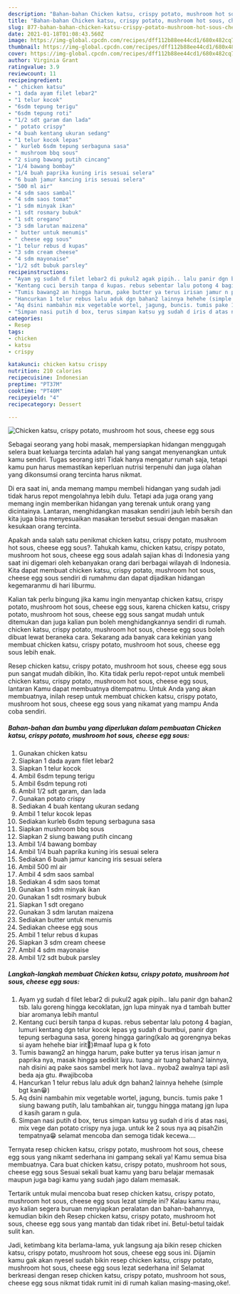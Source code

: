 ```yaml
---
description: "Bahan-bahan Chicken katsu, crispy potato, mushroom hot sous, cheese egg sous yang enak Untuk Jualan"
title: "Bahan-bahan Chicken katsu, crispy potato, mushroom hot sous, cheese egg sous yang enak Untuk Jualan"
slug: 877-bahan-bahan-chicken-katsu-crispy-potato-mushroom-hot-sous-cheese-egg-sous-yang-enak-untuk-jualan
date: 2021-01-18T01:08:43.560Z
image: https://img-global.cpcdn.com/recipes/dff112b88ee44cd1/680x482cq70/chicken-katsu-crispy-potato-mushroom-hot-sous-cheese-egg-sous-foto-resep-utama.jpg
thumbnail: https://img-global.cpcdn.com/recipes/dff112b88ee44cd1/680x482cq70/chicken-katsu-crispy-potato-mushroom-hot-sous-cheese-egg-sous-foto-resep-utama.jpg
cover: https://img-global.cpcdn.com/recipes/dff112b88ee44cd1/680x482cq70/chicken-katsu-crispy-potato-mushroom-hot-sous-cheese-egg-sous-foto-resep-utama.jpg
author: Virginia Grant
ratingvalue: 3.9
reviewcount: 11
recipeingredient:
- " chicken katsu"
- "1 dada ayam filet lebar2"
- "1 telur kocok"
- "6sdm tepung terigu"
- "6sdm tepung roti"
- "1/2 sdt garam dan lada"
- " potato crispy"
- "4 buah kentang ukuran sedang"
- "1 telur kocok lepas"
- " kurleb 6sdm tepung serbaguna sasa"
- " mushroom bbq sous"
- "2 siung bawang putih cincang"
- "1/4 bawang bombay"
- "1/4 buah paprika kuning iris sesuai selera"
- "6 buah jamur kancing iris sesuai selera"
- "500 ml air"
- "4 sdm saos sambal"
- "4 sdm saos tomat"
- "1 sdm minyak ikan"
- "1 sdt rosmary bubuk"
- "1 sdt oregano"
- "3 sdm larutan maizena"
- " butter untuk menumis"
- " cheese egg sous"
- "1 telur rebus d kupas"
- "3 sdm cream cheese"
- "4 sdm mayonaise"
- "1/2 sdt bubuk parsley"
recipeinstructions:
- "Ayam yg sudah d filet lebar2 di pukul2 agak pipih.. lalu panir dgn bahan2 tsb. lalu goreng hingga kecoklatan, jgn lupa minyak nya d tambah butter biar aromanya lebih mantul"
- "Kentang cuci bersih tanpa d kupas. rebus sebentar lalu potong 4 bagian, lumuri kentang dgn telur kocok lepas yg sudah d bumbui, panir dgn tepung serbaguna sasa, goreng hingga garing(kalo aq gorengnya bekas si ayam hehehe biar irit🤭)#maaf lupa g k foto"
- "Tumis bawang2 an hingga harum, pake butter ya terus irisan jamur n paprika nya, masak hingga sedikit layu. tuang air tuang bahan2 lainnya, nah disini aq pake saos sambel merk hot lava.. nyoba2 awalnya tapi asli beda aja gtu. #wajibcoba"
- "Hancurkan 1 telur rebus lalu aduk dgn bahan2 lainnya hehehe (simple bgt kan😁)"
- "Aq dsini nambahin mix vegetable wortel, jagung, buncis. tumis pake 1 siung bawang putih, lalu tambahkan air, tunggu hingga matang jgn lupa d kasih garam n gula."
- "Simpan nasi putih d box, terus simpan katsu yg sudah d iris d atas nasi, mix vege dan potato crispy nya juga. untuk ke 2 sous nya aq pisah2in tempatnya😁 selamat mencoba dan semoga tidak kecewa...."
categories:
- Resep
tags:
- chicken
- katsu
- crispy

katakunci: chicken katsu crispy 
nutrition: 210 calories
recipecuisine: Indonesian
preptime: "PT37M"
cooktime: "PT40M"
recipeyield: "4"
recipecategory: Dessert

---
```



![Chicken katsu, crispy potato, mushroom hot sous, cheese egg sous](https://img-global.cpcdn.com/recipes/dff112b88ee44cd1/680x482cq70/chicken-katsu-crispy-potato-mushroom-hot-sous-cheese-egg-sous-foto-resep-utama.jpg)

Sebagai seorang yang hobi masak, mempersiapkan hidangan menggugah selera buat keluarga tercinta adalah hal yang sangat menyenangkan untuk kamu sendiri. Tugas seorang istri Tidak hanya mengatur rumah saja, tetapi kamu pun harus memastikan keperluan nutrisi terpenuhi dan juga olahan yang dikonsumsi orang tercinta harus nikmat.

Di era  saat ini, anda memang mampu membeli hidangan yang sudah jadi tidak harus repot mengolahnya lebih dulu. Tetapi ada juga orang yang memang ingin memberikan hidangan yang terenak untuk orang yang dicintainya. Lantaran, menghidangkan masakan sendiri jauh lebih bersih dan kita juga bisa menyesuaikan masakan tersebut sesuai dengan masakan kesukaan orang tercinta. 



Apakah anda salah satu penikmat chicken katsu, crispy potato, mushroom hot sous, cheese egg sous?. Tahukah kamu, chicken katsu, crispy potato, mushroom hot sous, cheese egg sous adalah sajian khas di Indonesia yang saat ini digemari oleh kebanyakan orang dari berbagai wilayah di Indonesia. Kita dapat membuat chicken katsu, crispy potato, mushroom hot sous, cheese egg sous sendiri di rumahmu dan dapat dijadikan hidangan kegemaranmu di hari liburmu.

Kalian tak perlu bingung jika kamu ingin menyantap chicken katsu, crispy potato, mushroom hot sous, cheese egg sous, karena chicken katsu, crispy potato, mushroom hot sous, cheese egg sous sangat mudah untuk ditemukan dan juga kalian pun boleh menghidangkannya sendiri di rumah. chicken katsu, crispy potato, mushroom hot sous, cheese egg sous boleh dibuat lewat beraneka cara. Sekarang ada banyak cara kekinian yang membuat chicken katsu, crispy potato, mushroom hot sous, cheese egg sous lebih enak.

Resep chicken katsu, crispy potato, mushroom hot sous, cheese egg sous pun sangat mudah dibikin, lho. Kita tidak perlu repot-repot untuk membeli chicken katsu, crispy potato, mushroom hot sous, cheese egg sous, lantaran Kamu dapat membuatnya ditempatmu. Untuk Anda yang akan membuatnya, inilah resep untuk membuat chicken katsu, crispy potato, mushroom hot sous, cheese egg sous yang nikamat yang mampu Anda coba sendiri.

<!--inarticleads1-->

##### Bahan-bahan dan bumbu yang diperlukan dalam pembuatan Chicken katsu, crispy potato, mushroom hot sous, cheese egg sous:

1. Gunakan  chicken katsu
1. Siapkan 1 dada ayam filet lebar2
1. Siapkan 1 telur kocok
1. Ambil 6sdm tepung terigu
1. Ambil 6sdm tepung roti
1. Ambil 1/2 sdt garam, dan lada
1. Gunakan  potato crispy
1. Sediakan 4 buah kentang ukuran sedang
1. Ambil 1 telur kocok lepas
1. Sediakan  kurleb 6sdm tepung serbaguna sasa
1. Siapkan  mushroom bbq sous
1. Siapkan 2 siung bawang putih cincang
1. Ambil 1/4 bawang bombay
1. Ambil 1/4 buah paprika kuning iris sesuai selera
1. Sediakan 6 buah jamur kancing iris sesuai selera
1. Ambil 500 ml air
1. Ambil 4 sdm saos sambal
1. Sediakan 4 sdm saos tomat
1. Gunakan 1 sdm minyak ikan
1. Gunakan 1 sdt rosmary bubuk
1. Siapkan 1 sdt oregano
1. Gunakan 3 sdm larutan maizena
1. Sediakan  butter untuk menumis
1. Sediakan  cheese egg sous
1. Ambil 1 telur rebus d kupas
1. Siapkan 3 sdm cream cheese
1. Ambil 4 sdm mayonaise
1. Ambil 1/2 sdt bubuk parsley




<!--inarticleads2-->

##### Langkah-langkah membuat Chicken katsu, crispy potato, mushroom hot sous, cheese egg sous:

1. Ayam yg sudah d filet lebar2 di pukul2 agak pipih.. lalu panir dgn bahan2 tsb. lalu goreng hingga kecoklatan, jgn lupa minyak nya d tambah butter biar aromanya lebih mantul
1. Kentang cuci bersih tanpa d kupas. rebus sebentar lalu potong 4 bagian, lumuri kentang dgn telur kocok lepas yg sudah d bumbui, panir dgn tepung serbaguna sasa, goreng hingga garing(kalo aq gorengnya bekas si ayam hehehe biar irit🤭)#maaf lupa g k foto
1. Tumis bawang2 an hingga harum, pake butter ya terus irisan jamur n paprika nya, masak hingga sedikit layu. tuang air tuang bahan2 lainnya, nah disini aq pake saos sambel merk hot lava.. nyoba2 awalnya tapi asli beda aja gtu. #wajibcoba
1. Hancurkan 1 telur rebus lalu aduk dgn bahan2 lainnya hehehe (simple bgt kan😁)
1. Aq dsini nambahin mix vegetable wortel, jagung, buncis. tumis pake 1 siung bawang putih, lalu tambahkan air, tunggu hingga matang jgn lupa d kasih garam n gula.
1. Simpan nasi putih d box, terus simpan katsu yg sudah d iris d atas nasi, mix vege dan potato crispy nya juga. untuk ke 2 sous nya aq pisah2in tempatnya😁 selamat mencoba dan semoga tidak kecewa....




Ternyata resep chicken katsu, crispy potato, mushroom hot sous, cheese egg sous yang nikamt sederhana ini gampang sekali ya! Kamu semua bisa membuatnya. Cara buat chicken katsu, crispy potato, mushroom hot sous, cheese egg sous Sesuai sekali buat kamu yang baru belajar memasak maupun juga bagi kamu yang sudah jago dalam memasak.

Tertarik untuk mulai mencoba buat resep chicken katsu, crispy potato, mushroom hot sous, cheese egg sous lezat simple ini? Kalau kamu mau, ayo kalian segera buruan menyiapkan peralatan dan bahan-bahannya, kemudian bikin deh Resep chicken katsu, crispy potato, mushroom hot sous, cheese egg sous yang mantab dan tidak ribet ini. Betul-betul taidak sulit kan. 

Jadi, ketimbang kita berlama-lama, yuk langsung aja bikin resep chicken katsu, crispy potato, mushroom hot sous, cheese egg sous ini. Dijamin kamu gak akan nyesel sudah bikin resep chicken katsu, crispy potato, mushroom hot sous, cheese egg sous lezat sederhana ini! Selamat berkreasi dengan resep chicken katsu, crispy potato, mushroom hot sous, cheese egg sous nikmat tidak rumit ini di rumah kalian masing-masing,oke!.

